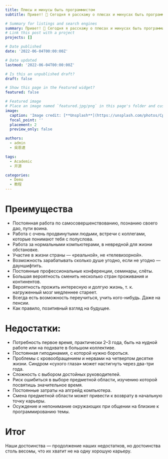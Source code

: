 ```yaml
---
title: Плюсы и минусы быть программистом
subtitle: Привет! 👋 Сегодня я расскажу о плюсах и минусах быть программистом. Давайте же приступим!

# Summary for listings and search engines
summary: Привет! 👋 Сегодня я расскажу о плюсах и минусах быть программистом. Давайте же приступим!
# Link this post with a project
projects: []

# Date published
date: '2022-06-04T00:00:00Z'

# Date updated
lastmod: '2022-06-04T00:00:00Z'

# Is this an unpublished draft?
draft: false

# Show this page in the Featured widget?
featured: false

# Featured image
# Place an image named `featured.jpg/png` in this page's folder and customize its options here.
image:
  caption: 'Image credit: [**Unsplash**](https://unsplash.com/photos/CpkOjOcXdUY)'
  focal_point: ''
  placement: 2
  preview_only: false

authors:
  - admin
  - 吳恩達

tags:
  - Academic
  - 开源

categories:
  - Demo
  - 教程
---
```


# Преимущества

- Постоянная работа по самосовершенствованию, познанию своего дао, пути воина.
- Работа с очень продвинутыми людьми, встречи с коллегами, которые понимают тебя с полуслова.
- Работа за нормальными компьютерами, в невредной для жизни обстановке.
- Участие в жизни страны — «реальной», не «телевизорной».
- Возможность зарабатывать сколько душе угодно, если не угодно — дауншифтить.
- Постоянные профессиональные конференции, семинары, слёты.
- Большая вероятность сменить несколько стран проживания и континентов.
- Вероятность прожить интересную и долгую жизнь, т. к. нагруженный мозг медленнее стареет.
- Всегда есть возможность переучиться, учить кого-нибудь. Даже на пенсии.
- Как правило, позитивный взгляд на будущее.

# Недостатки:

- Потребность первое время, практически 2–3 года, быть на нудной работе или на подхвате в большом коллективе.
- Постоянная гиподинамия, с которой нужно бороться.
- Проблемы с кровообращением и нервами на четвертом десятке жизни. Синдром «сухого глаза» может настигнуть через два-три года.
- Сложность с выбором достойных руководителей.
- Риск ошибиться в выборе предметной области, изучению которой посвятишь значительное время.
- Постоянные затраты на апгрейд компьютера.
- Смена предметной области может привести к возврату в начальную точку карьеры.
- Осуждение и непонимание окружающих при общении на близкие к программированию темы.

# Итог

Наши достоинства — продолжение наших недостатков, но достоинства столь весомы, что их хватит не на одну хорошую карьеру.
